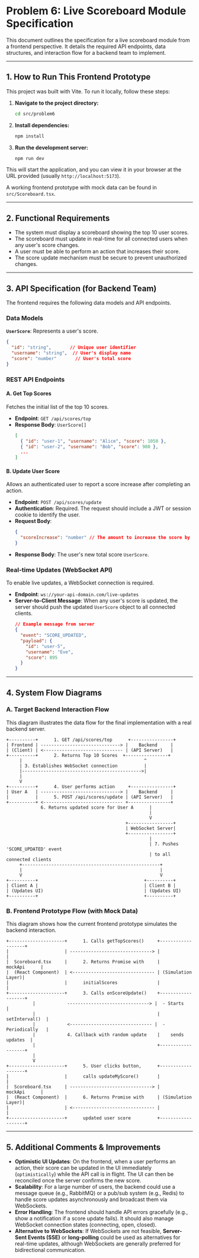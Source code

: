 # Problem 6: Live Scoreboard Module Specification

This document outlines the specification for a live scoreboard module from a frontend perspective. It details the required API endpoints, data structures, and interaction flow for a backend team to implement.

---

## 1. How to Run This Frontend Prototype

This project was built with Vite. To run it locally, follow these steps:

1.  **Navigate to the project directory:**
    ```bash
    cd src/problem6
    ```

2.  **Install dependencies:**
    ```bash
    npm install
    ```

3.  **Run the development server:**
    ```bash
    npm run dev
    ```

This will start the application, and you can view it in your browser at the URL provided (usually `http://localhost:5173`).

A working frontend prototype with mock data can be found in `src/Scoreboard.tsx`.

---

## 2. Functional Requirements

- The system must display a scoreboard showing the top 10 user scores.
- The scoreboard must update in real-time for all connected users when any user's score changes.
- A user must be able to perform an action that increases their score.
- The score update mechanism must be secure to prevent unauthorized changes.

---

## 3. API Specification (for Backend Team)

The frontend requires the following data models and API endpoints.

### Data Models

**`UserScore`**: Represents a user's score.
```json
{
  "id": "string",       // Unique user identifier
  "username": "string",  // User's display name
  "score": "number"       // User's total score
}
```

### REST API Endpoints

#### A. Get Top Scores

Fetches the initial list of the top 10 scores.

- **Endpoint**: `GET /api/scores/top`
- **Response Body**: `UserScore[]`
  ```json
  [
    { "id": "user-1", "username": "Alice", "score": 1050 },
    { "id": "user-2", "username": "Bob", "score": 980 },
    ...
  ]
  ```

#### B. Update User Score

Allows an authenticated user to report a score increase after completing an action.

- **Endpoint**: `POST /api/scores/update`
- **Authentication**: Required. The request should include a JWT or session cookie to identify the user.
- **Request Body**:
  ```json
  {
    "scoreIncrease": "number" // The amount to increase the score by
  }
  ```
- **Response Body**: The user's new total score `UserScore`.

### Real-time Updates (WebSocket API)

To enable live updates, a WebSocket connection is required.

- **Endpoint**: `ws://your-api-domain.com/live-updates`
- **Server-to-Client Message**: When any user's score is updated, the server should push the updated `UserScore` object to all connected clients.
  ```json
  // Example message from server
  {
    "event": "SCORE_UPDATED",
    "payload": {
      "id": "user-5",
      "username": "Eve",
      "score": 895
    }
  }
  ```

---

## 4. System Flow Diagrams

### A. Target Backend Interaction Flow

This diagram illustrates the data flow for the final implementation with a real backend server.

```
+----------+      1. GET /api/scores/top      +----------------+
| Frontend | ------------------------------> |    Backend     |
| (Client) | <------------------------------ | (API Server)   |
+----------+      2. Returns Top 10 Scores  +----------------+
     |                                              ^
     | 3. Establishes WebSocket connection          |
     |--------------------------------------------->|
     |
     V
+----------+      4. User performs action     +----------------+
| User A   | ------------------------------> |    Backend     |
|          |      5. POST /api/scores/update | (API Server)   |
+----------+ <------------------------------ +----------------+
             6. Returns updated score for User A      |
                                                      |
                                                      V
                                             +-----------------+
                                             | WebSocket Server|
                                             +-----------------+
                                                      |
                                                      | 7. Pushes 'SCORE_UPDATED' event
                                                      | to all connected clients
     +----------------------------------------------------+
     |                                                    |
     V                                                    V
+----------+                                        +----------+
| Client A |                                        | Client B |
| (Updates UI)                                      | (Updates UI)
+----------+                                        +----------+
```

### B. Frontend Prototype Flow (with Mock Data)

This diagram shows how the current frontend prototype simulates the backend interaction.

```
+---------------------+      1. Calls getTopScores()     +-------------------+
|                     | -------------------------------> |                   |
|  Scoreboard.tsx     |      2. Returns Promise with     |      mockApi      |
|  (React Component)  | <------------------------------- | (Simulation Layer)| 
|                     |      initialScores               |                   |
+---------------------+      3. Calls onScoreUpdate()    +-------------------+
          |            -------------------------------> |  - Starts         |
          |                                              |    setInterval()  |
          |            <------------------------------- |  - Periodically   |
          |            4. Callback with random update    |    sends updates  |
          |                                              +-------------------+
          |
          V
+---------------------+      5. User clicks button,      +-------------------+
|                     |      calls updateMyScore()       |                   |
|  Scoreboard.tsx     | -------------------------------> |      mockApi      |
|  (React Component)  |      6. Returns Promise with     | (Simulation Layer)|
|                     | <------------------------------- |                   |
+---------------------+      updated user score          +-------------------+
```

---

## 5. Additional Comments & Improvements

- **Optimistic UI Updates**: On the frontend, when a user performs an action, their score can be updated in the UI immediately (`optimistically`) while the API call is in flight. The UI can then be reconciled once the server confirms the new score.
- **Scalability**: For a large number of users, the backend could use a message queue (e.g., RabbitMQ) or a pub/sub system (e.g., Redis) to handle score updates asynchronously and broadcast them via WebSockets.
- **Error Handling**: The frontend should handle API errors gracefully (e.g., show a notification if a score update fails). It should also manage WebSocket connection states (connecting, open, closed).
- **Alternative to WebSockets**: If WebSockets are not feasible, **Server-Sent Events (SSE)** or **long-polling** could be used as alternatives for real-time updates, although WebSockets are generally preferred for bidirectional communication.
